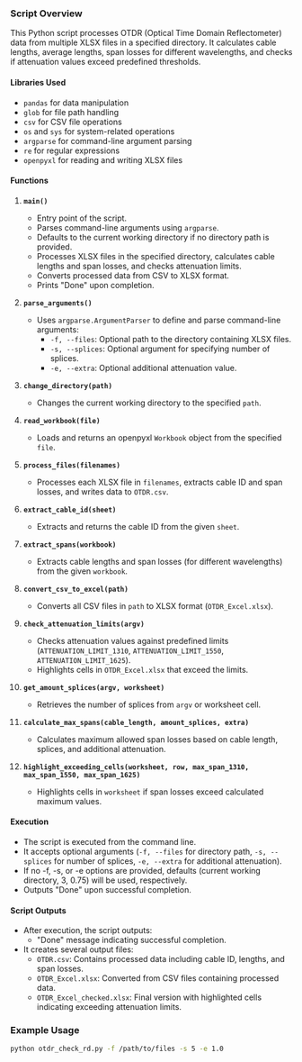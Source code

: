 ### Script Overview

This Python script processes OTDR (Optical Time Domain Reflectometer) data from multiple XLSX files in a specified directory. It calculates cable lengths, average lengths, span losses for different wavelengths, and checks if attenuation values exceed predefined thresholds.

#### Libraries Used
- `pandas` for data manipulation
- `glob` for file path handling
- `csv` for CSV file operations
- `os` and `sys` for system-related operations
- `argparse` for command-line argument parsing
- `re` for regular expressions
- `openpyxl` for reading and writing XLSX files

#### Functions

1. **`main()`**
   - Entry point of the script.
   - Parses command-line arguments using `argparse`.
   - Defaults to the current working directory if no directory path is provided.
   - Processes XLSX files in the specified directory, calculates cable lengths and span losses, and checks attenuation limits.
   - Converts processed data from CSV to XLSX format.
   - Prints "Done" upon completion.

2. **`parse_arguments()`**
   - Uses `argparse.ArgumentParser` to define and parse command-line arguments:
     - `-f, --files`: Optional path to the directory containing XLSX files.
     - `-s, --splices`: Optional argument for specifying number of splices.
     - `-e, --extra`: Optional additional attenuation value.

3. **`change_directory(path)`**
   - Changes the current working directory to the specified `path`.

4. **`read_workbook(file)`**
   - Loads and returns an openpyxl `Workbook` object from the specified `file`.

5. **`process_files(filenames)`**
   - Processes each XLSX file in `filenames`, extracts cable ID and span losses, and writes data to `OTDR.csv`.

6. **`extract_cable_id(sheet)`**
   - Extracts and returns the cable ID from the given `sheet`.

7. **`extract_spans(workbook)`**
   - Extracts cable lengths and span losses (for different wavelengths) from the given `workbook`.

8. **`convert_csv_to_excel(path)`**
   - Converts all CSV files in `path` to XLSX format (`OTDR_Excel.xlsx`).

9. **`check_attenuation_limits(argv)`**
   - Checks attenuation values against predefined limits (`ATTENUATION_LIMIT_1310`, `ATTENUATION_LIMIT_1550`, `ATTENUATION_LIMIT_1625`).
   - Highlights cells in `OTDR_Excel.xlsx` that exceed the limits.

10. **`get_amount_splices(argv, worksheet)`**
    - Retrieves the number of splices from `argv` or worksheet cell.

11. **`calculate_max_spans(cable_length, amount_splices, extra)`**
    - Calculates maximum allowed span losses based on cable length, splices, and additional attenuation.

12. **`highlight_exceeding_cells(worksheet, row, max_span_1310, max_span_1550, max_span_1625)`**
    - Highlights cells in `worksheet` if span losses exceed calculated maximum values.

#### Execution
- The script is executed from the command line.
- It accepts optional arguments (`-f, --files` for directory path, `-s, --splices` for number of splices, `-e, --extra` for additional attenuation).
- If no -f, -s, or -e options are provided, defaults (current working directory, 3, 0.75) will be used, respectively.
- Outputs "Done" upon successful completion.

#### Script Outputs
- After execution, the script outputs:
  - "Done" message indicating successful completion.
- It creates several output files:
  - `OTDR.csv`: Contains processed data including cable ID, lengths, and span losses.
  - `OTDR_Excel.xlsx`: Converted from CSV files containing processed data.
  - `OTDR_Excel_checked.xlsx`: Final version with highlighted cells indicating exceeding attenuation limits.

### Example Usage
```bash
python otdr_check_rd.py -f /path/to/files -s 5 -e 1.0
